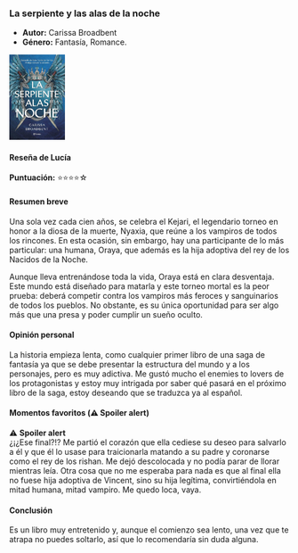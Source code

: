 ### **La serpiente y las alas de la noche**  
- **Autor:** Carissa Broadbent
- **Género:** Fantasía, Romance.
<img src="../Imagenes/La serpiente y las alas de la noche.jpg" alt="La serpiente y las alas de la noche" width="100" />

#### Reseña de Lucía   
**Puntuación:** ⭐⭐⭐⭐☆ 

#### Resumen breve  
Una sola vez cada cien años, se celebra el Kejari, el legendario torneo en honor a la diosa de la muerte, Nyaxia, que reúne a los vampiros de todos los rincones. En esta ocasión, sin embargo, hay una participante de lo más particular: una humana, Oraya, que además es la hija adoptiva del rey de los Nacidos de la Noche.

Aunque lleva entrenándose toda la vida, Oraya está en clara desventaja. Este mundo está diseñado para matarla y este torneo mortal es la peor prueba: deberá competir contra los vampiros más feroces y sanguinarios de todos los pueblos. No obstante, es su única oportunidad para ser algo más que una presa y poder cumplir un sueño oculto.

#### Opinión personal  
La historia empieza lenta, como cualquier primer libro de una saga de fantasía ya que se debe presentar la estructura del mundo y a los personajes, pero es muy adictiva. Me gustó mucho el enemies to lovers de los protagonistas y estoy muy intrigada por saber qué pasará en el próximo libro de la saga, estoy deseando que se traduzca ya al español.

#### Momentos favoritos (⚠️ Spoiler alert)  
⚠️ **Spoiler alert**  
¿¡¿Ese final?!? Me partió el corazón que ella cediese su deseo para salvarlo a él y que él lo usase para traicionarla matando a su padre y coronarse como el rey de los rishan. Me dejó descolocada y no podía parar de llorar mientras leía.
Otra cosa que no me esperaba para nada es que al final ella no fuese hija adoptiva de Vincent, sino su hija legítima, convirtiéndola en mitad humana, mitad vampiro. Me quedo loca, vaya.

#### Conclusión  
Es un libro muy entretenido y, aunque el comienzo sea lento, una vez que te atrapa no puedes soltarlo, así que lo recomendaría sin duda alguna.